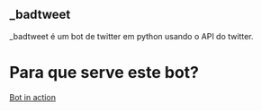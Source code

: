 ## _badtweet
_badtweet é um bot de twitter em python usando o API do twitter.

# Para que serve este bot?

[Bot in action](https://github.com/guizado/_badtweet/blob/master/image.png?raw=true)

